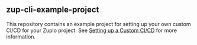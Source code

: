 ## zup-cli-example-project

This repository contains an example project for setting up your own custom CI/CD
for your Zuplo project. See
[Setting up a Custom CI/CD](https://zuplo.com/docs/guides/custom-ci-cd/) for
more information.

